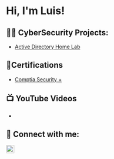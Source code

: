 <h1>Hi, I'm Luis! </h1>

<h2>👨‍💻 CyberSecurity Projects:</h2>

- [Active Directory Home Lab](https://github.com/luispineda0/laburl)

<h2>📃Certifications</h2>

- [Comptia Security +](https://www.credly.com/users/luis-pineda.26499a7c/badges)

<h2>📺 YouTube Videos</h2>

- 

<h2> 🤳 Connect with me:</h2>


[<img align="left" alt="JoshMadakor | LinkedIn" width="22px" src="https://cdn.jsdelivr.net/npm/simple-icons@v3/icons/linkedin.svg" />][linkedin]



[linkedin]: https://linkedin.com/in/luis-pineda-36b738129

<!--
**joshmadakor1/joshmadakor1** is a ✨ _special_ ✨ repository because its `README.md` (this file) appears on your GitHub profile.

Here are some ideas to get you started:

- 🔭 I’m currently working on ...
- 🌱 I’m currently learning ...
- 👯 I’m looking to collaborate on ...
- 🤔 I’m looking for help with ...
- 💬 Ask me about ...
- 📫 How to reach me: ...
- 😄 Pronouns: ...
- ⚡ Fun fact: ...
-->
